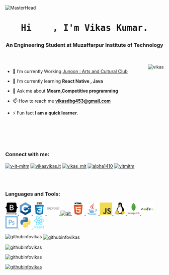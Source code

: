 ![MasterHead](https://media.licdn.com/dms/image/D4D16AQEYskZnrtkn4Q/profile-displaybackgroundimage-shrink_350_1400/0/1679573068749?e=1692230400&v=beta&t=EtU92-EnJjtA6il31UACQK1bcyUQmVvF-ILvgUiwZ4k)
<h1><pre align="center">Hi    , I'm Vikas Kumar.</pre></h1>
<h3 align="center">An Engineering Student at Muzaffarpur Institute of Technology</h3>
<br/><br/>
<img align="right" alt="vikas" widht="300" height="300" src="https://t4.ftcdn.net/jpg/01/35/92/85/360_F_135928597_xU5EzKq6vpOeXPX5vsbI48zfVVkSRlrF.jpg"> 





- 🔭 I’m currently Working [Junoon : Arts and Cultural Club](fiestamit.in)

- 🌱 I’m currently learning **React Native , Java**

- 💬 Ask me about **Mearn,Competitive programming**

- 📫 How to reach me **vikasdbg453@gmail.com**

- ⚡ Fun fact **I am a quick learner.**
<br/><br/><br/><br/><br/><br/>
<h3 align="left">Connect with me:</h3>
<p align="left">
<a href="https://linkedin.com/in/v-it-mitm" target="blank"><img align="center" src="https://raw.githubusercontent.com/rahuldkjain/github-profile-readme-generator/master/src/images/icons/Social/linked-in-alt.svg" alt="v-it-mitm" height="30" width="40" /></a>
<a href="https://instagram.com/vikasvikas.it" target="blank"><img align="center" src="https://raw.githubusercontent.com/rahuldkjain/github-profile-readme-generator/master/src/images/icons/Social/instagram.svg" alt="vikasvikas.it" height="30" width="40" /></a>
<a href="https://www.hackerrank.com/vikas_mit" target="blank"><img align="center" src="https://raw.githubusercontent.com/rahuldkjain/github-profile-readme-generator/master/src/images/icons/Social/hackerrank.svg" alt="vikas_mit" height="30" width="40" /></a>
<a href="https://www.hackerearth.com/alpha1410" target="blank"><img align="center" src="https://raw.githubusercontent.com/rahuldkjain/github-profile-readme-generator/master/src/images/icons/Social/hackerearth.svg" alt="alpha1410" height="30" width="40" /></a>
<a href="https://auth.geeksforgeeks.org/user/vitmitm" target="blank"><img align="center" src="https://raw.githubusercontent.com/rahuldkjain/github-profile-readme-generator/master/src/images/icons/Social/geeks-for-geeks.svg" alt="vitmitm" height="30" width="40" /></a>
</p>
<br/><br/>
<h3 align="left">Languages and Tools:</h3>
<p align="left"> <a href="https://getbootstrap.com" target="_blank" rel="noreferrer"> <img src="https://raw.githubusercontent.com/devicons/devicon/master/icons/bootstrap/bootstrap-plain-wordmark.svg" alt="bootstrap" width="40" height="40"/> </a> <a href="https://www.w3schools.com/cpp/" target="_blank" rel="noreferrer"> <img src="https://raw.githubusercontent.com/devicons/devicon/master/icons/cplusplus/cplusplus-original.svg" alt="cplusplus" width="40" height="40"/> </a> <a href="https://www.w3schools.com/css/" target="_blank" rel="noreferrer"> <img src="https://raw.githubusercontent.com/devicons/devicon/master/icons/css3/css3-original-wordmark.svg" alt="css3" width="40" height="40"/> </a> <a href="https://expressjs.com" target="_blank" rel="noreferrer"> <img src="https://raw.githubusercontent.com/devicons/devicon/master/icons/express/express-original-wordmark.svg" alt="express" width="40" height="40"/> </a> <a href="https://git-scm.com/" target="_blank" rel="noreferrer"> <img src="https://www.vectorlogo.zone/logos/git-scm/git-scm-icon.svg" alt="git" width="40" height="40"/> </a> <a href="https://www.w3.org/html/" target="_blank" rel="noreferrer"> <img src="https://raw.githubusercontent.com/devicons/devicon/master/icons/html5/html5-original-wordmark.svg" alt="html5" width="40" height="40"/> </a> <a href="https://www.java.com" target="_blank" rel="noreferrer"> <img src="https://raw.githubusercontent.com/devicons/devicon/master/icons/java/java-original.svg" alt="java" width="40" height="40"/> </a> <a href="https://developer.mozilla.org/en-US/docs/Web/JavaScript" target="_blank" rel="noreferrer"> <img src="https://raw.githubusercontent.com/devicons/devicon/master/icons/javascript/javascript-original.svg" alt="javascript" width="40" height="40"/> </a> <a href="https://www.linux.org/" target="_blank" rel="noreferrer"> <img src="https://raw.githubusercontent.com/devicons/devicon/master/icons/linux/linux-original.svg" alt="linux" width="40" height="40"/> </a> <a href="https://www.mongodb.com/" target="_blank" rel="noreferrer"> <img src="https://raw.githubusercontent.com/devicons/devicon/master/icons/mongodb/mongodb-original-wordmark.svg" alt="mongodb" width="40" height="40"/> </a> <a href="https://nodejs.org" target="_blank" rel="noreferrer"> <img src="https://raw.githubusercontent.com/devicons/devicon/master/icons/nodejs/nodejs-original-wordmark.svg" alt="nodejs" width="40" height="40"/> </a> <a href="https://www.photoshop.com/en" target="_blank" rel="noreferrer"> <img src="https://raw.githubusercontent.com/devicons/devicon/master/icons/photoshop/photoshop-line.svg" alt="photoshop" width="40" height="40"/> </a> <a href="https://www.python.org" target="_blank" rel="noreferrer"> <img src="https://raw.githubusercontent.com/devicons/devicon/master/icons/python/python-original.svg" alt="python" width="40" height="40"/> </a> <a href="https://reactjs.org/" target="_blank" rel="noreferrer"> <img src="https://raw.githubusercontent.com/devicons/devicon/master/icons/react/react-original-wordmark.svg" alt="react" width="40" height="40"/> </a> </p>

<p><img align="left" src="https://github-readme-stats.vercel.app/api/top-langs?username=githubinfovikas&show_icons=true&locale=en&layout=compact" alt="githubinfovikas" /></p>

<p>&nbsp;<img align="center" src="https://github-readme-stats.vercel.app/api?username=githubinfovikas&show_icons=true&locale=en" alt="githubinfovikas" /></p>

<p><img align="center" src="https://github-readme-streak-stats.herokuapp.com/?user=githubinfovikas&" alt="githubinfovikas" /></p>
<p align="left"> <img src="https://komarev.com/ghpvc/?username=githubinfovikas&label=Profile%20views&color=0e75b6&style=flat" alt="githubinfovikas" /> </p>

<p align="left"> <a href="https://github.com/ryo-ma/github-profile-trophy"><img src="https://github-profile-trophy.vercel.app/?username=githubinfovikas" alt="githubinfovikas" /></a> </p>

